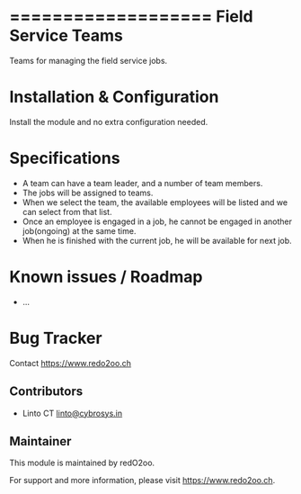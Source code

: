 ===================
Field Service Teams
===================
Teams for managing the field service jobs.

Installation & Configuration
============================

Install the module and no extra configuration needed.


Specifications
==============
- A team can have a team leader, and a number of team members.
- The jobs will be assigned to teams.
- When we select the team, the available employees will be listed
  and we can select from that list.
- Once an employee is engaged in a job, he cannot be engaged in another job(ongoing)
  at the same time.
- When he is finished with the current job, he will be available for next job.


Known issues / Roadmap
======================

* ...

Bug Tracker
===========

Contact https://www.redo2oo.ch


Contributors
------------

* Linto CT <linto@cybrosys.in>

Maintainer
----------

This module is maintained by redO2oo.

For support and more information, please visit https://www.redo2oo.ch.
